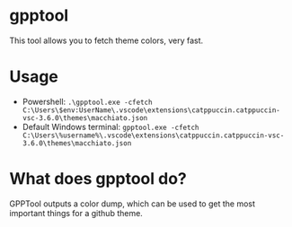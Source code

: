 # gpptool
This tool allows you to fetch theme colors, very fast.

# Usage
* Powershell: `.\gpptool.exe -cfetch C:\Users\$env:UserName\.vscode\extensions\catppuccin.catppuccin-vsc-3.6.0\themes\macchiato.json`
* Default Windows terminal: `gpptool.exe -cfetch C:\Users\%username%\.vscode\extensions\catppuccin.catppuccin-vsc-3.6.0\themes\macchiato.json`

# What does gpptool do?
GPPTool outputs a color dump, which can be used to get the most important things for a github theme.
